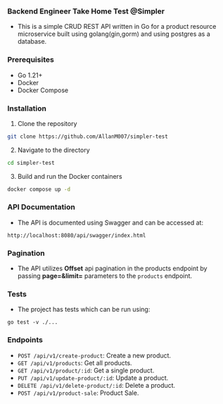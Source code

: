 ### Backend Engineer Take Home Test @Simpler

- This is a simple CRUD REST API written in Go for a product resource microservice built using golang(gin,gorm) and using postgres as a database.

### Prerequisites

- Go 1.21+
- Docker
- Docker Compose

### Installation

1. Clone the repository

```bash
git clone https://github.com/AllanM007/simpler-test
```

2. Navigate to the directory

```bash
cd simpler-test
```

3. Build and run the Docker containers

```bash
docker compose up -d
```

### API Documentation

- The API is documented using Swagger and can be accessed at:

```
http://localhost:8080/api/swagger/index.html
```

### Pagination

- The API utilizes <strong>Offset</strong> api pagination in the products endpoint by passing <strong>page=&limit=</strong> parameters to the `products` endpoint.

### Tests
- The project has tests which can be run using:
```
go test -v ./...
```

### Endpoints

- `POST /api/v1/create-product`: Create a new product.
- `GET /api/v1/products`: Get all products.
- `GET /api/v1/product/:id`: Get a single product.
- `PUT /api/v1/update-product/:id`: Update a product.
- `DELETE /api/v1/delete-product/:id`: Delete a product.
- `POST /api/v1/product-sale`: Product Sale.

